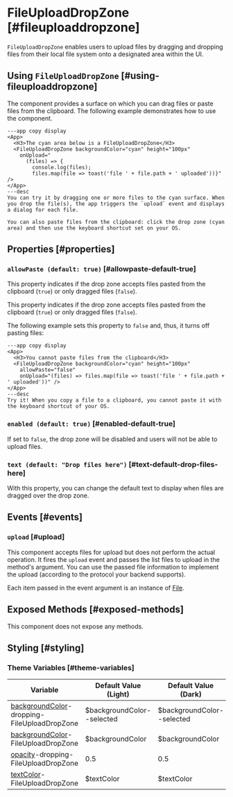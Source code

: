 # FileUploadDropZone [#fileuploaddropzone]

`FileUploadDropZone` enables users to upload files by dragging and dropping files from their local file system onto a designated area within the UI.

## Using `FileUploadDropZone` [#using-fileuploaddropzone]

The component provides a surface on which you can drag files or paste files from the clipboard. The following example demonstrates how to use the component.

```xmlui-pg copy display name="Example: using FileUploadDropZone" height="200px"
---app copy display
<App>
  <H3>The cyan area below is a FileUploadDropZone</H3>
  <FileUploadDropZone backgroundColor="cyan" height="100px"
    onUpload="
      (files) => {
        console.log(files);
        files.map(file => toast('file ' + file.path + ' uploaded'))}" />
</App>
---desc
You can try it by dragging one or more files to the cyan surface. When you drop the file(s), the app triggers the `upload` event and displays a dialog for each file.

You can also paste files from the clipboard: click the drop zone (cyan area) and then use the keyboard shortcut set on your OS.
```

## Properties [#properties]

### `allowPaste (default: true)` [#allowpaste-default-true]

This property indicates if the drop zone accepts files pasted from the clipboard (`true`) or only dragged files (`false`).

This property indicates if the drop zone accepts files pasted from the clipboard (`true`) or only dragged files (`false`).

The following example sets this property to `false` and, thus, it turns off pasting files:

```xmlui-pg copy display name="Example: allowPaste" height="200px"
---app copy display
<App>
  <H3>You cannot paste files from the clipboard</H3>
  <FileUploadDropZone backgroundColor="cyan" height="100px"
    allowPaste="false"
    onUpload="(files) => files.map(file => toast('file ' + file.path + ' uploaded'))" />
</App>
---desc
Try it! When you copy a file to a clipboard, you cannot paste it with the keyboard shortcut of your OS.
```

### `enabled (default: true)` [#enabled-default-true]

If set to `false`, the drop zone will be disabled and users will not be able to upload files.

### `text (default: "Drop files here")` [#text-default-drop-files-here]

With this property, you can change the default text to display when files are dragged over the drop zone.

## Events [#events]

### `upload` [#upload]

This component accepts files for upload but does not perform the actual operation. It fires the `upload` event and passes the list files to upload in the method's argument. You can use the passed file information to implement the upload (according to the protocol your backend supports).

Each item passed in the event argument is an instance of [File](https://developer.mozilla.org/en-US/docs/Web/API/File).

## Exposed Methods [#exposed-methods]

This component does not expose any methods.

## Styling [#styling]

### Theme Variables [#theme-variables]

| Variable | Default Value (Light) | Default Value (Dark) |
| --- | --- | --- |
| [backgroundColor](../styles-and-themes/common-units/#color)-dropping-FileUploadDropZone | $backgroundColor--selected | $backgroundColor--selected |
| [backgroundColor](../styles-and-themes/common-units/#color)-FileUploadDropZone | $backgroundColor | $backgroundColor |
| [opacity](../styles-and-themes/common-units/#opacity)-dropping-FileUploadDropZone | 0.5 | 0.5 |
| [textColor](../styles-and-themes/common-units/#color)-FileUploadDropZone | $textColor | $textColor |
